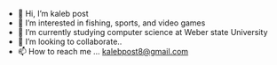 - 👋 Hi, I’m kaleb post
- 👀 I’m interested in fishing, sports, and video games
- 🌱 I’m currently studying computer science at Weber state University
- 💞️ I’m looking to collaborate..
- 📫 How to reach me ... kalebpost8@gmail.com

<!---
kpost801/kpost801 is a ✨ special ✨ repository because its `README.md` (this file) appears on your GitHub profile.
You can click the Preview link to take a look at your changes.
--->
